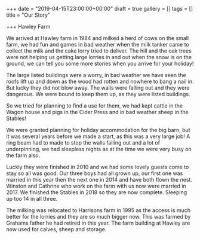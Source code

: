 +++
date = "2019-04-15T23:00:00+00:00"
draft = true
gallery = []
tags = []
title = "Our Story"

+++
Hawley Farm

We arrived at Hawley farm in 1984 and milked a herd of cows on the small farm, we had fun and games in bad weather when the milk tanker came to collect the milk and the cake lorry tried to deliver. The  hill and the oak trees were not helping us getting large lorries in and out when the snow is on the ground, we can tell you some more stories when you arrive for your holiday!

The large listed buildings were a worry, in bad weather we have seen the roofs lift up and down as the wood had rotten and nowhere to bang a nail in. But lucky they did not blow away. The walls were falling out and they were dangerous. We were bound to keep them up, as they were listed buildings.

So we tried for planning to find a use for them, we had kept cattle in the Wagon house and pigs in the Cider Press and in bad weather sheep in the Stables!

We were granted planning for holiday accommodation for the big barn, but it was several years before we made a start, as this was a very large job! A ring beam had to made to stop the walls falling out and a lot of underpinning, we had sleepless nights as at the time  we were very busy on the farm also.

Luckly they were finished in 2010 and we had some lovely guests come to stay so all was good. Our three boys had all grown up, our first one was married in this year then the next one in 2014 and have both flown the nest. Winston and Cathrine who work on the farm with us now were married in 2017. We finished the Stables in 2018 so they are now complete. Sleeping up too 14 in all three.

The milking was relocated to Harrisons farm in 1995 as the access is much better for the lorries and they are so much bigger now. This was farmed by Grahams father he had retired in this year. The farm building at Hawley are now used for calves, sheep and storage.